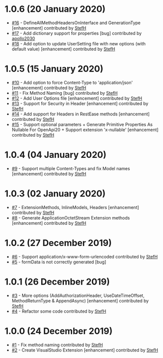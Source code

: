 # 1.0.6 (20 January 2020)
- [#16](https://github.com/StefH/RestEase-Client-Generator/pull/16) - DefineAllMethodHeadersOnInterface and GenerationType [enhancement] contributed by [StefH](https://github.com/StefH)
- [#17](https://github.com/StefH/RestEase-Client-Generator/pull/17) - Add dictionary support for properties [bug] contributed by [apollo2030](https://github.com/apollo2030)
- [#18](https://github.com/StefH/RestEase-Client-Generator/pull/18) - Add option to update UserSetting file with new options (with default value) [enhancement] contributed by [StefH](https://github.com/StefH)

# 1.0.5 (15 January 2020)
- [#10](https://github.com/StefH/RestEase-Client-Generator/pull/10) - Add option to force Content-Type to 'application/json' [enhancement] contributed by [StefH](https://github.com/StefH)
- [#11](https://github.com/StefH/RestEase-Client-Generator/pull/11) - Fix Method Naming [bug] contributed by [StefH](https://github.com/StefH)
- [#12](https://github.com/StefH/RestEase-Client-Generator/pull/12) - Add User Options file [enhancement] contributed by [StefH](https://github.com/StefH)
- [#13](https://github.com/StefH/RestEase-Client-Generator/pull/13) - Support for Security in Header [enhancement] contributed by [StefH](https://github.com/StefH)
- [#14](https://github.com/StefH/RestEase-Client-Generator/pull/14) - Add support for Headers in RestEase methods [enhancement] contributed by [StefH](https://github.com/StefH)
- [#15](https://github.com/StefH/RestEase-Client-Generator/pull/15) - Support optional parameters + Generate Primitive Properties As Nullable For OpenApi20 + Support extension 'x-nullable' [enhancement] contributed by [StefH](https://github.com/StefH)

# 1.0.4 (04 January 2020)
- [#9](https://github.com/StefH/RestEase-Client-Generator/pull/9) - Support multiple Content-Types and fix Model names [enhancement] contributed by [StefH](https://github.com/StefH)

# 1.0.3 (02 January 2020)
- [#7](https://github.com/StefH/RestEase-Client-Generator/pull/7) - ExtensionMethods, InlineModels, Headers [enhancement] contributed by [StefH](https://github.com/StefH)
- [#8](https://github.com/StefH/RestEase-Client-Generator/pull/8) - Generate ApplicationOctetStream Extension methods [enhancement] contributed by [StefH](https://github.com/StefH)

# 1.0.2 (27 December 2019)
- [#6](https://github.com/StefH/RestEase-Client-Generator/pull/6) - Support application/x-www-form-urlencoded contributed by [StefH](https://github.com/StefH)
- [#5](https://github.com/StefH/RestEase-Client-Generator/issues/5) - formData is not correctly generated [bug]

# 1.0.1 (26 December 2019)
- [#3](https://github.com/StefH/RestEase-Client-Generator/pull/3) - More options (AddAuthorizationHeader, UseDateTimeOffset, MethodReturnType &amp; AppendAsync) [enhancement] contributed by [StefH](https://github.com/StefH)
- [#4](https://github.com/StefH/RestEase-Client-Generator/pull/4) - Refactor some code contributed by [StefH](https://github.com/StefH)

# 1.0.0 (24 December 2019)
- [#1](https://github.com/StefH/RestEase-Client-Generator/pull/1) - Fix method naming contributed by [StefH](https://github.com/StefH)
- [#2](https://github.com/StefH/RestEase-Client-Generator/pull/2) - Create VisualStudio Extension [enhancement] contributed by [StefH](https://github.com/StefH)

